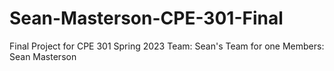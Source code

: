 # Sean-Masterson-CPE-301-Final
Final Project for CPE 301 Spring 2023
Team: Sean's Team for one
Members: Sean Masterson
